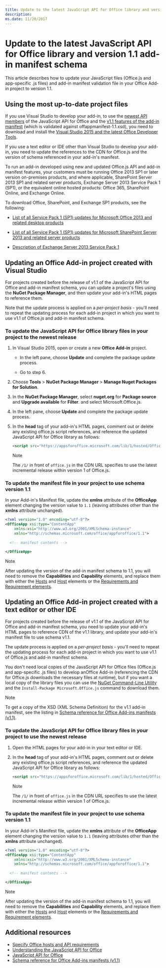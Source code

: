 ```yaml
---
title: Update to the latest JavaScript API for Office library and version 1.1 add-in manifest schema
description: 
ms.date: 11/20/2017 
---
```


# Update to the latest JavaScript API for Office library and version 1.1 add-in manifest schema

This article describes how to update your JavaScript files (Office.js and app-specific .js files) and add-in manifest validation file in your Office Add-in project to version 1.1.

## Using the most up-to-date project files

If you use Visual Studio to develop your add-in, to use the [newest API members](https://dev.office.com/reference/add-ins/what's-changed-in-the-javascript-api-for-office) of the JavaScript API for Office and the [v1.1 features of the add-in manifest](../overview/add-in-manifests.md) (which is validated against offappmanifest-1.1.xsd), you need to download and install the [Visual Studio 2015 and the latest Office Developer Tools](https://www.visualstudio.com/features/office-tools-vs).

If you use a text editor or IDE other than Visual Studio to develop your add-in, you need to update the references to the CDN for Office.js and the version of schema referenced in your add-in's manifest.

To run an add-in developed using new and updated Office.js API and add-in manifest features, your customers must be running Office 2013 SP1 or later version on-premises products, and where applicable, SharePoint Server 2013 SP1 and related server products, Exchange Server 2013 Service Pack 1 (SP1), or the equivalent online hosted products: Office 365, SharePoint Online, and Exchange Online.

To download Office, SharePoint, and Exchange SP1 products, see the following:

- [List of all Service Pack 1 (SP1) updates for Microsoft Office 2013 and related desktop products](http://support.microsoft.com/kb/2850036)
    
- [List of all Service Pack 1 (SP1) updates for Microsoft SharePoint Server 2013 and related server products](http://support.microsoft.com/kb/2850035)
    
- [Description of Exchange Server 2013 Service Pack 1](http://support.microsoft.com/kb/2926248)
    

## Updating an Office Add-in project created with Visual Studio

For projects created before the release of v1.1 of the JavaScript API for Office and add-in manifest schema, you can update a project's files using the  **NuGet Package Manager**, and then update your add-in's HTML pages to reference them. 

Note that the update process is applied on a  _per-project basis_ - you'll need to repeat the updating process for each add-in project in which you want to use v1.1 of Office.js and add-in manifest schema.


### To update the JavaScript API for Office library files in your project to the newest release


1. In Visual Studio 2015, open or create a new  **Office Add-in** project.
    
      - In the left pane, choose **Update** and complete the package update process.
    
      - Go to step 6.
    
2. Choose  **Tools** > **NuGet Package Manager** > **Manage Nuget Packages for Solution**.
    
3. In the  **NuGet Package Manager**, select  **nuget.org** for **Package source** and **Upgrade available** for **Filter**. and select Microsoft.Office.js.
    
4. In the left pane, choose **Update** and complete the package update process.
    
5. In the **head** tag of your add-in's HTML pages, comment out or delete any existing office.js script references, and reference the updated JavaScript API for Office library as follows:
    
    ```html
    <script src="https://appsforoffice.microsoft.com/lib/1/hosted/Office.js" type="text/javascript"></script>
    ```

    > [!NOTE]
    > The `/1/` in front of `office.js` in the CDN URL specifies to use the latest incremental release within version 1 of Office.js.   


### To update the manifest file in your project to use schema version 1.1

In your Add-in's Manifest file, update the **xmlns** attribute of the **OfficeApp** element changing the version value to `1.1` (leaving attributes other than the **xmlns** attribute unchanged).
    
```xml
<?xml version="1.0" encoding="utf-8"?>
<OfficeApp xsi:type="ContentApp" 
	xmlns:xsi="http://www.w3.org/2001/XMLSchema-instance" 
	xmlns="http://schemas.microsoft.com/office/appforoffice/1.1">
  
  <!-- manifest contents -->

</OfficeApp>
```

> [!NOTE]
> After updating the version of the add-in manifest schema to 1.1, you will need to remove the  **Capabilities** and **Capability** elements, and replace them with either the [Hosts](https://dev.office.com/reference/add-ins/manifest/hosts) and [Host](https://dev.office.com/reference/add-ins/manifest/hosts) elements or the [Requirements and Requirement elements](../overview/specify-office-hosts-and-api-requirements.md).

## Updating an Office Add-in project created with a text editor or other IDE

For projects created before the release of v1.1 of the JavaScript API for Office and add-in manifest schema, you need to update your add-in's HTML pages to reference CDN of the v1.1 library, and update your add-in's manifest file to use schema v1.1. 

The update process is applied on a  _per-project basis_ - you'll need to repeat the updating process for each add-in project in which you want to use v1.1 of Office.js and add-in manifest schema.

You don't need local copies of the JavaScript API for Office files (Office.js and app-specific .js files) to develop anOffice Add-in (referencing the CDN for Office.js downloads the necessary files at runtime), but if you want a local copy of the library files you can use the [NuGet Command-Line Utility](http://docs.nuget.org/consume/installing-nuget) and the `Install-Package Microsoft.Office.js` command to download them.

> [!NOTE]
> To get a copy of the XSD (XML Schema Definition) for the v1.1 add-in manifest, see the listing in [Schema reference for Office Add-ins manifests (v1.1)](../overview/add-in-manifests.md).


### To update the JavaScript API for Office library files in your project to use the newest release

1. Open the HTML pages for your add-in in your text editor or IDE.
    
2. In the **head** tag of your add-in's HTML pages, comment out or delete any existing office.js script references, and reference the updated JavaScript API for Office library as follows:
    
    ```html
    <script src="https://appsforoffice.microsoft.com/lib/1/hosted/Office.js" type="text/javascript"></script>
    ```

    > [!NOTE]
    > The `/1/` in front of `office.js` in the CDN URL specifies to use the latest incremental release within version 1 of Office.js.   

### To update the manifest file in your project to use schema version 1.1

In your Add-in's Manifest file, update the **xmlns** attribute of the **OfficeApp** element changing the version value to `1.1` (leaving attributes other than the **xmlns** attribute unchanged).
    
```xml
<?xml version="1.0" encoding="utf-8"?>
<OfficeApp xsi:type="ContentApp" 
	xmlns:xsi="http://www.w3.org/2001/XMLSchema-instance" 
	xmlns="http://schemas.microsoft.com/office/appforoffice/1.1">
  
  <!-- manifest contents -->

</OfficeApp>
```

> [!NOTE]
> After updating the version of the add-in manifest schema to 1.1, you will need to remove the  **Capabilities** and **Capability** elements, and replace them with either the [Hosts](https://dev.office.com/reference/add-ins/manifest/hosts) and [Host](https://dev.office.com/reference/add-ins/manifest/hosts) elements or the [Requirements and Requirement elements](../overview/specify-office-hosts-and-api-requirements.md).
    

## Additional resources

- [Specify Office hosts and API requirements](../overview/specify-office-hosts-and-api-requirements.md) 
- [Understanding the JavaScript API for Office](understanding-the-javascript-api-for-office.md)    
- [JavaScript API for Office](https://dev.office.com/reference/add-ins/javascript-api-for-office)   
- [Schema reference for Office Add-ins manifests (v1.1)](../overview/add-in-manifests.md)
    
